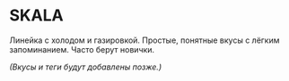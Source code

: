 # SKALA

Линейка с холодом и газировкой. Простые, понятные вкусы с лёгким запоминанием. Часто берут новички.

_(Вкусы и теги будут добавлены позже.)_